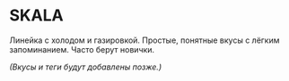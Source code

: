 # SKALA

Линейка с холодом и газировкой. Простые, понятные вкусы с лёгким запоминанием. Часто берут новички.

_(Вкусы и теги будут добавлены позже.)_